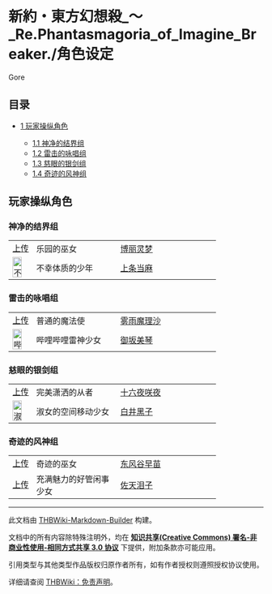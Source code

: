 # 新約・東方幻想殺_～_Re.Phantasmagoria_of_Imagine_Breaker./角色设定

<!-- source html: G:\repos\THBWiki-Markdown-Builder\THBWikiMarkdown\Temp\main\a\af\ns0%3A%E6%96%B0%E7%B4%84%E3%83%BB%E6%9D%B1%E6%96%B9%E5%B9%BB%E6%83%B3%E6%AE%BA_%EF%BD%9E_Re%2EPhantasmagoria_of_Imagine_Breaker%2E%2F%E8%A7%92%E8%89%B2%E8%AE%BE%E5%AE%9A.html -->

Gore


## 目录

- [1 玩家操纵角色](#玩家操纵角色)

  - [1.1 神净的结界组](#神净的结界组)
  - [1.2 雷击的咏唱组](#雷击的咏唱组)
  - [1.3 慈眼的银剑组](#慈眼的银剑组)
  - [1.4 奇迹的风神组](#奇迹的风神组)








## 玩家操纵角色


### 神净的结界组

<table><tbody><tr><td align="center"><a rel="nofollow" class="external text" href="https://thwiki.cc/文件:新约・东方幻想杀灵梦立绘.png">上传</a></td> <td style="width:150px;padding:3px 9px 3px 7px;">乐园的巫女</td><td style="width:180px;padding:3px 9px 3px 7px;"> <a href="./新約・東方幻想殺_～_Re.Phantasmagoria_of_Imagine_Breaker.-设定与剧情-设定文档.md" title="新約・東方幻想殺 ～ Re.Phantasmagoria of Imagine Breaker./设定与剧情/设定文档">博丽灵梦</a></td></tr><tr><td><div class="center"><div class="floatnone"><a href="./文件-新约・东方幻想杀当麻立绘.png.md" class="image" title="不幸体质的少年 上条当麻"><img alt="不幸体质的少年 上条当麻" src="https://upload.thwiki.cc/thumb/a/ae/%E6%96%B0%E7%BA%A6%E3%83%BB%E4%B8%9C%E6%96%B9%E5%B9%BB%E6%83%B3%E6%9D%80%E5%BD%93%E9%BA%BB%E7%AB%8B%E7%BB%98.png/18px-%E6%96%B0%E7%BA%A6%E3%83%BB%E4%B8%9C%E6%96%B9%E5%B9%BB%E6%83%B3%E6%9D%80%E5%BD%93%E9%BA%BB%E7%AB%8B%E7%BB%98.png" decoding="async" loading="lazy" width="18" height="40" srcset="https://upload.thwiki.cc/thumb/a/ae/%E6%96%B0%E7%BA%A6%E3%83%BB%E4%B8%9C%E6%96%B9%E5%B9%BB%E6%83%B3%E6%9D%80%E5%BD%93%E9%BA%BB%E7%AB%8B%E7%BB%98.png/27px-%E6%96%B0%E7%BA%A6%E3%83%BB%E4%B8%9C%E6%96%B9%E5%B9%BB%E6%83%B3%E6%9D%80%E5%BD%93%E9%BA%BB%E7%AB%8B%E7%BB%98.png 1.5x, https://upload.thwiki.cc/thumb/a/ae/%E6%96%B0%E7%BA%A6%E3%83%BB%E4%B8%9C%E6%96%B9%E5%B9%BB%E6%83%B3%E6%9D%80%E5%BD%93%E9%BA%BB%E7%AB%8B%E7%BB%98.png/36px-%E6%96%B0%E7%BA%A6%E3%83%BB%E4%B8%9C%E6%96%B9%E5%B9%BB%E6%83%B3%E6%9D%80%E5%BD%93%E9%BA%BB%E7%AB%8B%E7%BB%98.png 2x" data-file-width="144" data-file-height="320"></a></div></div></td> <td style="width:150px;padding:3px 9px 3px 7px;">不幸体质的少年</td><td style="width:180px;padding:3px 9px 3px 7px;"> <a href="./新約・東方幻想殺_～_Re.Phantasmagoria_of_Imagine_Breaker.-设定与剧情-设定文档.md" title="新約・東方幻想殺 ～ Re.Phantasmagoria of Imagine Breaker./设定与剧情/设定文档">上条当麻</a></td></tr></tbody></table>



### 雷击的咏唱组

<table><tbody><tr><td align="center"><a rel="nofollow" class="external text" href="https://thwiki.cc/文件:新约・东方幻想杀魔理沙立绘.png">上传</a></td> <td style="width:150px;padding:3px 9px 3px 7px;">普通的魔法使</td><td style="width:180px;padding:3px 9px 3px 7px;"> <a href="./新約・東方幻想殺_～_Re.Phantasmagoria_of_Imagine_Breaker.-设定与剧情-设定文档.md" title="新約・東方幻想殺 ～ Re.Phantasmagoria of Imagine Breaker./设定与剧情/设定文档">雾雨魔理沙</a></td></tr><tr><td><div class="center"><div class="floatnone"><a href="./文件-新约・东方幻想杀美琴立绘.png.md" class="image" title="哔哩哔哩雷神少女 御坂美琴"><img alt="哔哩哔哩雷神少女 御坂美琴" src="https://upload.thwiki.cc/thumb/7/7d/%E6%96%B0%E7%BA%A6%E3%83%BB%E4%B8%9C%E6%96%B9%E5%B9%BB%E6%83%B3%E6%9D%80%E7%BE%8E%E7%90%B4%E7%AB%8B%E7%BB%98.png/18px-%E6%96%B0%E7%BA%A6%E3%83%BB%E4%B8%9C%E6%96%B9%E5%B9%BB%E6%83%B3%E6%9D%80%E7%BE%8E%E7%90%B4%E7%AB%8B%E7%BB%98.png" decoding="async" loading="lazy" width="18" height="40" srcset="https://upload.thwiki.cc/thumb/7/7d/%E6%96%B0%E7%BA%A6%E3%83%BB%E4%B8%9C%E6%96%B9%E5%B9%BB%E6%83%B3%E6%9D%80%E7%BE%8E%E7%90%B4%E7%AB%8B%E7%BB%98.png/27px-%E6%96%B0%E7%BA%A6%E3%83%BB%E4%B8%9C%E6%96%B9%E5%B9%BB%E6%83%B3%E6%9D%80%E7%BE%8E%E7%90%B4%E7%AB%8B%E7%BB%98.png 1.5x, https://upload.thwiki.cc/thumb/7/7d/%E6%96%B0%E7%BA%A6%E3%83%BB%E4%B8%9C%E6%96%B9%E5%B9%BB%E6%83%B3%E6%9D%80%E7%BE%8E%E7%90%B4%E7%AB%8B%E7%BB%98.png/36px-%E6%96%B0%E7%BA%A6%E3%83%BB%E4%B8%9C%E6%96%B9%E5%B9%BB%E6%83%B3%E6%9D%80%E7%BE%8E%E7%90%B4%E7%AB%8B%E7%BB%98.png 2x" data-file-width="144" data-file-height="320"></a></div></div></td> <td style="width:150px;padding:3px 9px 3px 7px;">哔哩哔哩雷神少女</td><td style="width:180px;padding:3px 9px 3px 7px;"> <a href="./新約・東方幻想殺_～_Re.Phantasmagoria_of_Imagine_Breaker.-设定与剧情-设定文档.md" title="新約・東方幻想殺 ～ Re.Phantasmagoria of Imagine Breaker./设定与剧情/设定文档">御坂美琴</a></td></tr></tbody></table>



### 慈眼的银剑组

<table><tbody><tr><td align="center"><a rel="nofollow" class="external text" href="https://thwiki.cc/文件:新约・东方幻想杀咲夜立绘.png">上传</a></td> <td style="width:150px;padding:3px 9px 3px 7px;">完美潇洒的从者</td><td style="width:180px;padding:3px 9px 3px 7px;"> <a href="./新約・東方幻想殺_～_Re.Phantasmagoria_of_Imagine_Breaker.-设定与剧情-设定文档.md" title="新約・東方幻想殺 ～ Re.Phantasmagoria of Imagine Breaker./设定与剧情/设定文档">十六夜咲夜</a></td></tr><tr><td><div class="center"><div class="floatnone"><a href="./文件-新约・东方幻想杀黑子立绘.png.md" class="image" title="淑女的空间移动少女 白井黑子"><img alt="淑女的空间移动少女 白井黑子" src="https://upload.thwiki.cc/thumb/d/da/%E6%96%B0%E7%BA%A6%E3%83%BB%E4%B8%9C%E6%96%B9%E5%B9%BB%E6%83%B3%E6%9D%80%E9%BB%91%E5%AD%90%E7%AB%8B%E7%BB%98.png/18px-%E6%96%B0%E7%BA%A6%E3%83%BB%E4%B8%9C%E6%96%B9%E5%B9%BB%E6%83%B3%E6%9D%80%E9%BB%91%E5%AD%90%E7%AB%8B%E7%BB%98.png" decoding="async" loading="lazy" width="18" height="40" srcset="https://upload.thwiki.cc/thumb/d/da/%E6%96%B0%E7%BA%A6%E3%83%BB%E4%B8%9C%E6%96%B9%E5%B9%BB%E6%83%B3%E6%9D%80%E9%BB%91%E5%AD%90%E7%AB%8B%E7%BB%98.png/27px-%E6%96%B0%E7%BA%A6%E3%83%BB%E4%B8%9C%E6%96%B9%E5%B9%BB%E6%83%B3%E6%9D%80%E9%BB%91%E5%AD%90%E7%AB%8B%E7%BB%98.png 1.5x, https://upload.thwiki.cc/thumb/d/da/%E6%96%B0%E7%BA%A6%E3%83%BB%E4%B8%9C%E6%96%B9%E5%B9%BB%E6%83%B3%E6%9D%80%E9%BB%91%E5%AD%90%E7%AB%8B%E7%BB%98.png/36px-%E6%96%B0%E7%BA%A6%E3%83%BB%E4%B8%9C%E6%96%B9%E5%B9%BB%E6%83%B3%E6%9D%80%E9%BB%91%E5%AD%90%E7%AB%8B%E7%BB%98.png 2x" data-file-width="144" data-file-height="320"></a></div></div></td> <td style="width:150px;padding:3px 9px 3px 7px;">淑女的空间移动少女</td><td style="width:180px;padding:3px 9px 3px 7px;"> <a href="./新約・東方幻想殺_～_Re.Phantasmagoria_of_Imagine_Breaker.-设定与剧情-设定文档.md" title="新約・東方幻想殺 ～ Re.Phantasmagoria of Imagine Breaker./设定与剧情/设定文档">白井黑子</a></td></tr></tbody></table>



### 奇迹的风神组

<table><tbody><tr><td align="center"><a rel="nofollow" class="external text" href="https://thwiki.cc/文件:新约・东方幻想杀早苗立绘.png">上传</a></td> <td style="width:150px;padding:3px 9px 3px 7px;">奇迹的巫女</td><td style="width:180px;padding:3px 9px 3px 7px;"> <a href="./新約・東方幻想殺_～_Re.Phantasmagoria_of_Imagine_Breaker.-设定与剧情-设定文档.md" title="新約・東方幻想殺 ～ Re.Phantasmagoria of Imagine Breaker./设定与剧情/设定文档">东风谷早苗</a></td></tr><tr><td align="center"><a rel="nofollow" class="external text" href="https://thwiki.cc/文件:新约・东方幻想杀泪子立绘.png">上传</a></td> <td style="width:150px;padding:3px 9px 3px 7px;">充满魅力的好管闲事少女</td><td style="width:180px;padding:3px 9px 3px 7px;"> <a href="./新約・東方幻想殺_～_Re.Phantasmagoria_of_Imagine_Breaker.-设定与剧情-设定文档.md" title="新約・東方幻想殺 ～ Re.Phantasmagoria of Imagine Breaker./设定与剧情/设定文档">佐天泪子</a></td></tr></tbody></table>






---

此文档由 [THBWiki-Markdown-Builder](https://github.com/Delsin-Yu/THBWiki-Markdown-Builder) 构建。

文档中的所有内容除特殊注明外，均在 [**知识共享(Creative Commons) 署名-非商业性使用-相同方式共享 3.0 协议**](https://creativecommons.org/licenses/by-sa/3.0/deed.zh-hans) 下提供，附加条款亦可能应用。

引用类型与其他类型作品版权归原作者所有，如有作者授权则遵照授权协议使用。

详细请查阅 [THBWiki：免责声明](https://thbwiki.cc/THBWiki:%E5%85%8D%E8%B4%A3%E5%A3%B0%E6%98%8E)。

